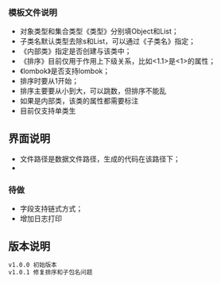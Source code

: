 ### 模板文件说明

- 对象类型和集合类型《类型》分别填Object和List；
- 子类名默认类型去除s和List，可以通过《子类名》指定；
- 《内部类》指定是否创建与该类中；
- 《排序》目前仅用于作用上下级关系，比如<1.1>是<1>的属性；
- 《lombok》是否支持lombok；
- 排序时要从1开始；
- 排序主要要从小到大，可以跳数，但排序不能乱
- 如果是内部类，该类的属性都需要标注
- 目前仅支持单类生

## 界面说明

- 文件路径是数据文件路径，生成的代码在该路径下；
- 

### 待做

- 字段支持链式方式；
- 增加日志打印

## 版本说明

```txt
v1.0.0 初始版本
v1.0.1 修复排序和子包名问题
```

